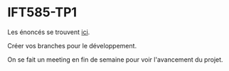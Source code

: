 # IFT585-TP1

Les énoncés se trouvent [ici](https://github.com/gcleroux/IFT585-TP1/tree/main/docs).

Créer vos branches pour le développement.

On se fait un meeting en fin de semaine pour voir l'avancement du projet.

